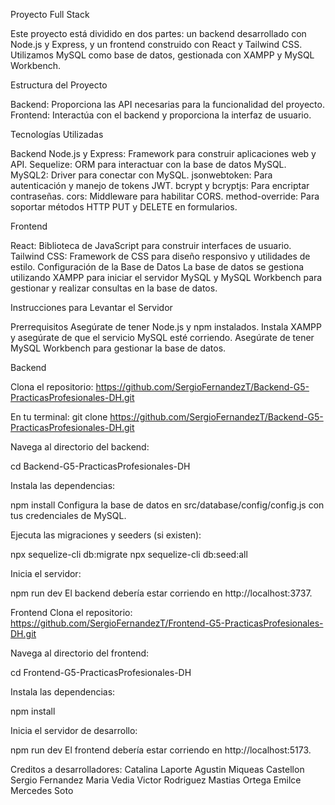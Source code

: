 Proyecto Full Stack

Este proyecto está dividido en dos partes: un backend desarrollado con Node.js y Express, y un frontend construido con React y Tailwind CSS. Utilizamos MySQL como base de datos, gestionada con XAMPP y MySQL Workbench.

Estructura del Proyecto

Backend: Proporciona las API necesarias para la funcionalidad del proyecto.
Frontend: Interactúa con el backend y proporciona la interfaz de usuario.

Tecnologías Utilizadas

Backend
Node.js y Express: Framework para construir aplicaciones web y API.
Sequelize: ORM para interactuar con la base de datos MySQL.
MySQL2: Driver para conectar con MySQL.
jsonwebtoken: Para autenticación y manejo de tokens JWT.
bcrypt y bcryptjs: Para encriptar contraseñas.
cors: Middleware para habilitar CORS.
method-override: Para soportar métodos HTTP PUT y DELETE en formularios.

Frontend

React: Biblioteca de JavaScript para construir interfaces de usuario.
Tailwind CSS: Framework de CSS para diseño responsivo y utilidades de estilo.
Configuración de la Base de Datos
La base de datos se gestiona utilizando XAMPP para iniciar el servidor MySQL y MySQL Workbench para gestionar y realizar consultas en la base de datos.

Instrucciones para Levantar el Servidor

Prerrequisitos
Asegúrate de tener Node.js y npm instalados.
Instala XAMPP y asegúrate de que el servicio MySQL esté corriendo.
Asegúrate de tener MySQL Workbench para gestionar la base de datos.

Backend

Clona el repositorio:  https://github.com/SergioFernandezT/Backend-G5-PracticasProfesionales-DH.git

En tu terminal:
git clone https://github.com/SergioFernandezT/Backend-G5-PracticasProfesionales-DH.git

Navega al directorio del backend:

cd Backend-G5-PracticasProfesionales-DH


Instala las dependencias:

npm install
Configura la base de datos en src/database/config/config.js con tus credenciales de MySQL.

Ejecuta las migraciones y seeders (si existen):

npx sequelize-cli db:migrate
npx sequelize-cli db:seed:all


Inicia el servidor:

npm run dev
El backend debería estar corriendo en http://localhost:3737.

Frontend
Clona el repositorio: https://github.com/SergioFernandezT/Frontend-G5-PracticasProfesionales-DH.git

Navega al directorio del frontend: 

cd Frontend-G5-PracticasProfesionales-DH

Instala las dependencias:

npm install

Inicia el servidor de desarrollo:

npm run dev
El frontend debería estar corriendo en http://localhost:5173.

Creditos a desarrolladores:
Catalina Laporte
Agustin Miqueas Castellon
Sergio Fernandez
Maria Vedia
Victor Rodriguez
Mastias Ortega 
Emilce Mercedes Soto

